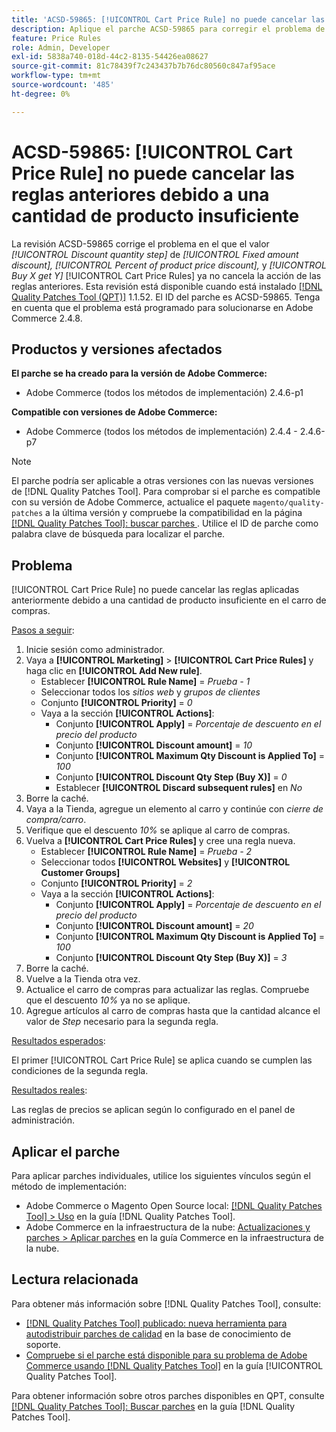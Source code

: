```yaml
---
title: 'ACSD-59865: [!UICONTROL Cart Price Rule] no puede cancelar las reglas anteriores debido a una cantidad de producto insuficiente'
description: Aplique el parche ACSD-59865 para corregir el problema de Adobe Commerce en el que el valor de *Paso de cantidad de descuento* en *Descuento de cantidad fija* *Porcentaje de descuento en el precio del producto* y *Comprar X obtener Y* [!UICONTROL Cart Price Rules] ya no cancela la acción de reglas anteriores.
feature: Price Rules
role: Admin, Developer
exl-id: 5838a740-018d-44c2-8135-54426ea08627
source-git-commit: 81c78439f7c243437b7b76dc80560c847af95ace
workflow-type: tm+mt
source-wordcount: '485'
ht-degree: 0%

---
```


# ACSD-59865: [!UICONTROL Cart Price Rule] no puede cancelar las reglas anteriores debido a una cantidad de producto insuficiente

La revisión ACSD-59865 corrige el problema en el que el valor *[!UICONTROL Discount quantity step]* de *[!UICONTROL Fixed amount discount],* *[!UICONTROL Percent of product price discount],* y *[!UICONTROL Buy X get Y]* [!UICONTROL Cart Price Rules] ya no cancela la acción de las reglas anteriores. Esta revisión está disponible cuando está instalado [[!DNL Quality Patches Tool (QPT)]](https://experienceleague.adobe.com/en/docs/commerce-knowledge-base/kb/announcements/commerce-announcements/magento-quality-patches-released-new-tool-to-self-serve-quality-patches) 1.1.52. El ID del parche es ACSD-59865. Tenga en cuenta que el problema está programado para solucionarse en Adobe Commerce 2.4.8.

## Productos y versiones afectados

**El parche se ha creado para la versión de Adobe Commerce:**

* Adobe Commerce (todos los métodos de implementación) 2.4.6-p1

**Compatible con versiones de Adobe Commerce:**

* Adobe Commerce (todos los métodos de implementación) 2.4.4 - 2.4.6-p7

>[!NOTE]
>
>El parche podría ser aplicable a otras versiones con las nuevas versiones de [!DNL Quality Patches Tool]. Para comprobar si el parche es compatible con su versión de Adobe Commerce, actualice el paquete `magento/quality-patches` a la última versión y compruebe la compatibilidad en la página [[!DNL Quality Patches Tool]: buscar parches ](https://experienceleague.adobe.com/tools/commerce-quality-patches/index.html). Utilice el ID de parche como palabra clave de búsqueda para localizar el parche.

## Problema

[!UICONTROL Cart Price Rule] no puede cancelar las reglas aplicadas anteriormente debido a una cantidad de producto insuficiente en el carro de compras.

<u>Pasos a seguir</u>:

1. Inicie sesión como administrador.
1. Vaya a **[!UICONTROL Marketing]** > **[!UICONTROL Cart Price Rules]** y haga clic en **[!UICONTROL Add New rule]**.
   * Establecer **[!UICONTROL Rule Name]** = *Prueba - 1*
   * Seleccionar todos los *sitios web* y *grupos de clientes*
   * Conjunto **[!UICONTROL Priority]** = *0*
   * Vaya a la sección **[!UICONTROL Actions]**:
      * Conjunto **[!UICONTROL Apply]** = *Porcentaje de descuento en el precio del producto*
      * Conjunto **[!UICONTROL Discount amount]** = *10*
      * Conjunto **[!UICONTROL Maximum Qty Discount is Applied To]** = *100*
      * Conjunto **[!UICONTROL Discount Qty Step (Buy X)]** = *0*
      * Establecer **[!UICONTROL Discard subsequent rules]** en *No*
1. Borre la caché.
1. Vaya a la Tienda, agregue un elemento al carro y continúe con *cierre de compra/carro*.
1. Verifique que el descuento *10%* se aplique al carro de compras.
1. Vuelva a **[!UICONTROL Cart Price Rules]** y cree una regla nueva.
   * Establecer **[!UICONTROL Rule Name]** = *Prueba - 2*
   * Seleccionar todos **[!UICONTROL Websites]** y **[!UICONTROL Customer Groups]**
   * Conjunto **[!UICONTROL Priority]** = *2*
   * Vaya a la sección **[!UICONTROL Actions]**:
      * Conjunto **[!UICONTROL Apply]** = *Porcentaje de descuento en el precio del producto*
      * Conjunto **[!UICONTROL Discount amount]** = *20*
      * Conjunto **[!UICONTROL Maximum Qty Discount is Applied To]** = *100*
      * Conjunto **[!UICONTROL Discount Qty Step (Buy X)]** = *3*
1. Borre la caché.
1. Vuelve a la Tienda otra vez.
1. Actualice el carro de compras para actualizar las reglas. Compruebe que el descuento *10%* ya no se aplique.
1. Agregue artículos al carro de compras hasta que la cantidad alcance el valor de *Step* necesario para la segunda regla.

<u>Resultados esperados</u>:

El primer [!UICONTROL Cart Price Rule] se aplica cuando se cumplen las condiciones de la segunda regla.

<u>Resultados reales</u>:

Las reglas de precios se aplican según lo configurado en el panel de administración.

## Aplicar el parche

Para aplicar parches individuales, utilice los siguientes vínculos según el método de implementación:

* Adobe Commerce o Magento Open Source local: [[!DNL Quality Patches Tool] > Uso](/help/tools/quality-patches-tool/usage.md) en la guía [!DNL Quality Patches Tool].
* Adobe Commerce en la infraestructura de la nube: [Actualizaciones y parches > Aplicar parches](https://experienceleague.adobe.com/docs/commerce-cloud-service/user-guide/develop/upgrade/apply-patches.html) en la guía Commerce en la infraestructura de la nube.

## Lectura relacionada

Para obtener más información sobre [!DNL Quality Patches Tool], consulte:

* [[!DNL Quality Patches Tool] publicado: nueva herramienta para autodistribuir parches de calidad](https://experienceleague.adobe.com/en/docs/commerce-knowledge-base/kb/announcements/commerce-announcements/magento-quality-patches-released-new-tool-to-self-serve-quality-patches) en la base de conocimiento de soporte.
* [Compruebe si el parche está disponible para su problema de Adobe Commerce usando [!DNL Quality Patches Tool]](/help/tools/quality-patches-tool/patches-available-in-qpt/check-patch-for-magento-issue-with-magento-quality-patches.md) en la guía [!UICONTROL Quality Patches Tool].

Para obtener información sobre otros parches disponibles en QPT, consulte [[!DNL Quality Patches Tool]: Buscar parches](https://experienceleague.adobe.com/tools/commerce-quality-patches/index.html) en la guía [!DNL Quality Patches Tool].
